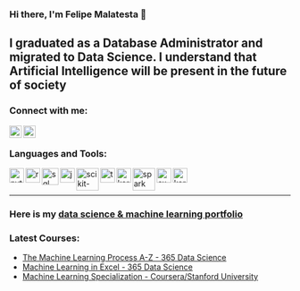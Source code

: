 ### Hi there, I'm Felipe Malatesta 👋

## I graduated as a Database Administrator and migrated to Data Science. I understand that Artificial Intelligence will be present in the future of society

### Connect with me:
[<img align="left"  width="22px" src="https://cdn.jsdelivr.net/npm/simple-icons@3.4.0/icons/linkedin.svg" />](https://www.linkedin.com/in/idfelipemalatesta/)

[<img align="left"  width="22px" src="https://user-images.githubusercontent.com/105217068/236034458-149b5c70-f96a-4feb-ab83-63b13f6b4541.svg" />](https://www.kaggle.com/felipemalatesta)

<br>

### Languages and Tools:
<img align="left"  alt="python" width="26px" src="https://github.com/idfelipemalatesta/idfelipemalatesta/assets/105217068/e69212e7-aa9f-4729-ad5c-d2d7bb977cf8"/>
<img align="left"  alt="r" width="26px" src="https://github.com/idfelipemalatesta/idfelipemalatesta/assets/105217068/62b81ad9-b230-496b-8e85-63151b1ab77c"/>
<img align="left"  alt="sql" width="30px" src="https://github.com/idfelipemalatesta/idfelipemalatesta/assets/105217068/6757d5e1-75da-4afa-9fb9-de753582e2c7"/>
<img align="left"  alt="jupyter" width="26px" src="https://github.com/idfelipemalatesta/idfelipemalatesta/assets/105217068/b0b9db7a-d772-4722-ad11-25ac5d390835"/>
<img align="left" alt="scikit-learn" width="40px" src="https://upload.wikimedia.org/wikipedia/commons/0/05/Scikit_learn_logo_small.svg"/>
<img align="left" alt="tensorflow" width="26px" src="https://github.com/idfelipemalatesta/idfelipemalatesta/assets/105217068/a49e128f-1615-498c-9ba7-c9603baaf3d2" />
<img align="left" alt="keras" width="26px" src="https://github.com/idfelipemalatesta/idfelipemalatesta/assets/105217068/a6aa0ec2-a045-432b-958f-5f19aa0263ba"/>
<img align="left" alt="spark" width="40px" src="https://github.com/idfelipemalatesta/idfelipemalatesta/assets/105217068/8d53d6e4-07d2-4052-9f99-aa6d98c83edc"/>
<img align="left" alt="excel" width="26px" src="https://github.com/idfelipemalatesta/idfelipemalatesta/assets/105217068/1347433d-c220-4586-8c73-89e9f4804265" />
<img align="left" alt="keras" width="26px" src="https://github.com/idfelipemalatesta/idfelipemalatesta/assets/105217068/eacf2ec9-da8a-4459-9627-79f916a3be03"/>

<br />
<br />


---

### Here is my [data science & machine learning portfolio](https://github.com/idfelipemalatesta/MachineLearning)

### Latest Courses:
* [The Machine Learning Process A-Z - 365 Data Science](https://365datascience.com/courses/learn-machine-learning-process-a-z/)
* [Machine Learning in Excel - 365 Data Science](https://365datascience.com/courses/machine-learning-in-python/)
* [Machine Learning Specialization - Coursera/Stanford University](https://www.coursera.org/specializations/machine-learning-introduction)






